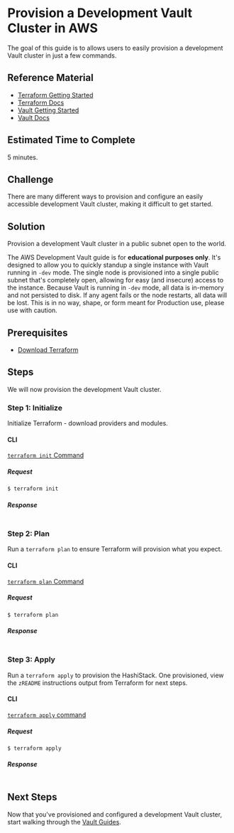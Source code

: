 # Provision a Development Vault Cluster in AWS

The goal of this guide is to allows users to easily provision a development Vault cluster in just a few commands.

## Reference Material

- [Terraform Getting Started](https://www.terraform.io/intro/getting-started/install.html)
- [Terraform Docs](https://www.terraform.io/docs/index.html)
- [Vault Getting Started](https://www.vaultproject.io/intro/getting-started/install.html)
- [Vault Docs](https://www.vaultproject.io/docs/index.html)

## Estimated Time to Complete

5 minutes.

## Challenge

There are many different ways to provision and configure an easily accessible development Vault cluster, making it difficult to get started.

## Solution

Provision a development Vault cluster in a public subnet open to the world.

The AWS Development Vault guide is for **educational purposes only**. It's designed to allow you to quickly standup a single instance with Vault running in `-dev` mode. The single node is provisioned into a single public subnet that's completely open, allowing for easy (and insecure) access to the instance. Because Vault is running in `-dev` mode, all data is in-memory and not persisted to disk. If any agent fails or the node restarts, all data will be lost. This is in no way, shape, or form meant for Production use, please use with caution.

## Prerequisites

- [Download Terraform](https://www.terraform.io/downloads.html)

## Steps

We will now provision the development Vault cluster.

### Step 1: Initialize

Initialize Terraform - download providers and modules.

#### CLI

[`terraform init` Command](https://www.terraform.io/docs/commands/init.html)

##### Request

```sh
$ terraform init
```

##### Response
```
```

### Step 2: Plan

Run a `terraform plan` to ensure Terraform will provision what you expect.

#### CLI

[`terraform plan` Command](https://www.terraform.io/docs/commands/plan.html)

##### Request

```sh
$ terraform plan
```

##### Response
```
```

### Step 3: Apply

Run a `terraform apply` to provision the HashiStack. One provisioned, view the `zREADME` instructions output from Terraform for next steps.

#### CLI

[`terraform apply` command](https://www.terraform.io/docs/commands/apply.html)

##### Request

```sh
$ terraform apply
```

##### Response
```
```

## Next Steps

Now that you've provisioned and configured a development Vault cluster, start walking through the [Vault Guides](https://www.consul.io/docs/guides/index.html).
